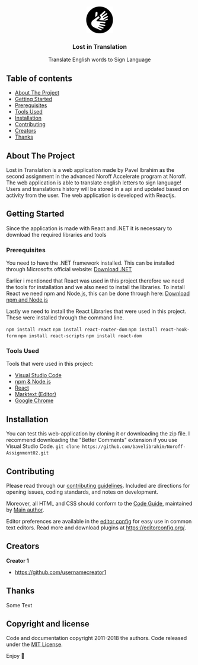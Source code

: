 <p align="center">
  <a href="https://example.com/">
    <img src="SignLanguageLogo.png" alt="Logo" width=72 height=72>
  </a>

  <h3 align="center">Lost in Translation</h3>

  <p align="center">
    Translate English words to Sign Language
  </p>
</p>


## Table of contents

- [About The Project](#about-the-project)
- [Getting Started](#getting-started)
- [Prerequisites](#prerequisites)
- [Tools Used](#tools-used)
- [Installation](#installation)
- [Contributing](#contributing)
- [Creators](#creators)
- [Thanks](#thanks)

## About The Project

Lost in Translation is a web application made by Pavel Ibrahim as the second assignment in the advanced Noroff Accelerate program at Noroff. The web application is able to translate english letters to sign language! Users and translations history will be stored in a api and updated based on activity from the user. The web application is developed with Reactjs. 

## Getting Started

Since the application is made with React and .NET it is necessary to download the required libraries and tools

### Prerequisites

You need to have the .NET framework installed. This can be installed through Microsofts official website: [Download .NET](https://dotnet.microsoft.com/en-us/)

Earlier i mentioned that React was used in this project therefore we need the tools for installation and we also need to install the libraries. 
To install React we need npm and Node.js, this can be done through here: [Download npm and Node.js](https://docs.npmjs.com/downloading-and-installing-node-js-and-npm)

Lastly we need to install the React Libraries that were used in this project. These were installed through the command line.

`npm install react`
`npm install react-router-dom`
`npm install react-hook-form`
`npm install react-scripts`
`npm install react-dom`

### Tools Used

Tools that were used in this project:

- [Visual Studio Code](https://code.visualstudio.com/)
- [npm & Node.js](https://docs.npmjs.com/downloading-and-installing-node-js-and-npm)
- [React](#prerequisites)
- [Marktext (Editor)](https://github.com/marktext/marktext)
- [Google Chrome](https://www.google.com/chrome/?brand=YTUH&gclid=EAIaIQobChMIxITDhrrv_AIVIwjmCh0xXw1eEAAYASAAEgKHW_D_BwE&gclsrc=aw.ds)

## Installation

You can test this web-application by cloning it or downloading the zip file. I recommend downloading the "Better Comments" extension if you use Visual Studio Code.
`git clone https://github.com/bavelibrahim/Noroff-Assignment02.git`

## Contributing

Please read through our [contributing guidelines](https://reponame/blob/master/CONTRIBUTING.md). Included are directions for opening issues, coding standards, and notes on development.

Moreover, all HTML and CSS should conform to the [Code Guide](https://github.com/mdo/code-guide), maintained by [Main author](https://github.com/usernamemainauthor).

Editor preferences are available in the [editor config](https://reponame/blob/master/.editorconfig) for easy use in common text editors. Read more and download plugins at <https://editorconfig.org/>.

## Creators

**Creator 1**

- <https://github.com/usernamecreator1>

## Thanks

Some Text

## Copyright and license

Code and documentation copyright 2011-2018 the authors. Code released under the [MIT License](https://reponame/blob/master/LICENSE).

Enjoy :metal:
